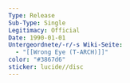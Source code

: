```yaml
---
Type: Release
Sub-Type: Single
Legitimacy: Official
Date: 1990-01-01
Untergeordnete/-r/-s Wiki-Seite:
  - "[[Wrong Eye (T-ARCH)]]"
color: "#3867d6"
sticker: lucide//disc
---
```

